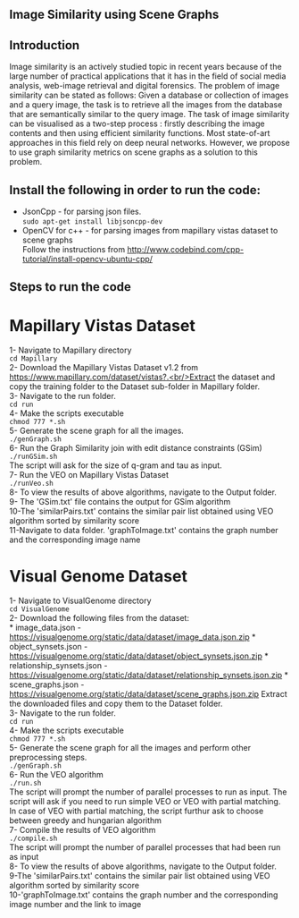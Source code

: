 ## **Image Similarity using Scene Graphs**

## Introduction
Image similarity is an actively studied topic in recent years because of the
large number of practical applications that it has in the field of social media
analysis, web-image retrieval and digital forensics. The problem of image
similarity can be stated as follows: Given a database or collection of
images and a query image, the task is to retrieve all the images from the
database that are semantically similar to the query image. The task of
image similarity can be visualised as a two-step process : firstly describing
the image contents and then using efficient similarity functions. Most
state-of-art approaches in this field rely on deep neural networks. However,
we propose to use graph similarity metrics on scene graphs as a solution to
this problem.

## Install the following in order to run the code:
   * JsonCpp - for parsing json files. <br/>
     ```sudo apt-get install libjsoncpp-dev```<br/>
   * OpenCV for c++ - for parsing images from mapillary vistas dataset to scene graphs<br/>
     Follow the instructions from http://www.codebind.com/cpp-tutorial/install-opencv-ubuntu-cpp/<br/>


## Steps to run the code

# Mapillary Vistas Dataset
1- Navigate to Mapillary directory <br/>
   ```cd Mapillary```<br/>
2- Download the Mapillary Vistas Dataset v1.2 from https://www.mapillary.com/dataset/vistas?.<br/>Extract the dataset and copy the training folder to the Dataset sub-folder in Mapillary folder.<br/>
3- Navigate to the run folder.<br/>
   ```cd run```<br/>
4- Make the scripts executable<br/>
   ```chmod 777 *.sh```<br/>
5- Generate the scene graph for all the images.<br/>
   ```./genGraph.sh```<br/>
6- Run the Graph Similarity join with edit distance constraints (GSim)<br/>
   ```./runGSim.sh```<br/>
   The script will ask for the size of q-gram and tau as input.<br/>
7- Run the VEO on Mapillary Vistas Dataset<br/>
   ```./runVeo.sh```<br/>
8- To view the results of above algorithms, navigate to the Output folder.<br/>
9- The 'GSim.txt' file contains the output for GSim algorithm<br/>
10-The 'similarPairs.txt' contains the similar pair list obtained using VEO algorithm sorted by similarity score<br/>
11-Navigate to data folder. 'graphToImage.txt' contains the graph number and the corresponding image name<br/>


# Visual Genome Dataset
1- Navigate to VisualGenome directory <br/>
   ```cd VisualGenome```<br/>
2- Download the following files from the dataset: <br/>
	* image_data.json - https://visualgenome.org/static/data/dataset/image_data.json.zip
	* object_synsets.json - https://visualgenome.org/static/data/dataset/object_synsets.json.zip
	* relationship_synsets.json - https://visualgenome.org/static/data/dataset/relationship_synsets.json.zip
	* scene_graphs.json - https://visualgenome.org/static/data/dataset/scene_graphs.json.zip
   Extract the downloaded files and copy them to the Dataset folder.<br/>
3- Navigate to the run folder.<br/>
   ```cd run```<br/>
4- Make the scripts executable<br/>
   ```chmod 777 *.sh```<br/>
5- Generate the scene graph for all the images and perform other preprocessing steps.<br/>
   ```./genGraph.sh```<br/>
6- Run the VEO algorithm<br/>
   ```./run.sh```<br/>
   The script will prompt the number of parallel processes to run as input.
   The script will ask if you need to run simple VEO or VEO with partial matching.<br/>
   In case of VEO with partial matching, the script furthur ask to choose between greedy and hungarian algorithm<br/>
7- Compile the results of VEO algorithm<br/>
   ```./compile.sh```<br/>
   The script will prompt the number of parallel processes that had been run as input<br/>
8- To view the results of above algorithms, navigate to the Output folder.<br/>
9-The 'similarPairs.txt' contains the similar pair list obtained using VEO algorithm sorted by similarity score<br/>
10-'graphToImage.txt' contains the graph number and the corresponding image number and the link to image<br/>
